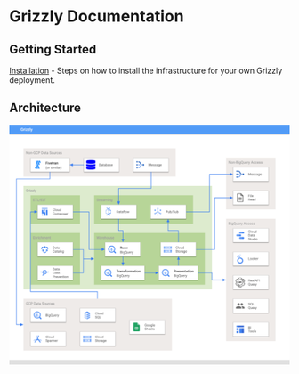 # Grizzly Documentation


## Getting Started
[Installation](./install.md) - Steps on how to install the infrastructure for your own Grizzly deployment.

## Architecture
![](./images/grizzly_architecture.png)
